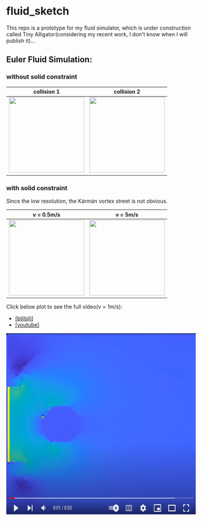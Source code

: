 # fluid_sketch

This repo is a prototype for my fluid simulator, which is under construction called Tiny Alligator(considering my recent work, I don't know when I will publish it)...

## Euler Fluid Simulation:

### without solid constraint

| collision 1                                                     | collision 2                                                      |
| --------------------------------------------------------------- | ---------------------------------------------------------------- |
| <img src="./euler/plots/output.gif" width="200" height="200" /> | <img src="./euler/plots/output2.gif" width="200" height="200" /> |

### with solid constraint

Since the low resolution, the Kármán vortex street is not obvious.

| v = 0.5m/s                                                       | v = 5m/s                                                         |
| ---------------------------------------------------------------- | ---------------------------------------------------------------- |
| <img src="./euler/plots/output3.gif" width="200" height="200" /> | <img src="./euler/plots/output4.gif" width="200" height="200" /> |

Click below plot to see the full video(v = 1m/s):
* [[bilibili]](https://www.bilibili.com/video/BV18j421R7jg/?spm_id_from=333.1007.top_right_bar_window_history.content.click) 
* [[youtube]](https://www.youtube.com/watch?v=9mzt6BXnCXA)

<img src="./euler/plots/preview.png" width="640" height="480" />

